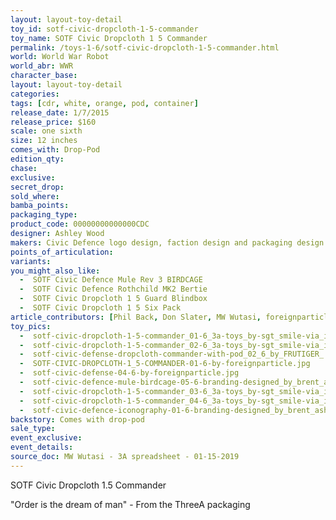 ```yaml
---
layout: layout-toy-detail 
toy_id: sotf-civic-dropcloth-1-5-commander
toy_name: SOTF Civic Dropcloth 1 5 Commander
permalink: /toys-1-6/sotf-civic-dropcloth-1-5-commander.html
world: World War Robot
world_abr: WWR
character_base: 
layout: layout-toy-detail
categories: 
tags: [cdr, white, orange, pod, container]
release_date: 1/7/2015
release_price: $160 
scale: one sixth
size: 12 inches
comes_with: Drop-Pod
edition_qty: 
chase: 
exclusive: 
secret_drop: 
sold_where: 
bamba_points: 
packaging_type: 
product_code: 00000000000000CDC
designer: Ashley Wood
makers: Civic Defence logo design, faction design and packaging design by Brent Ashe
points_of_articulation: 
variants: 
you_might_also_like: 
  -  SOTF Civic Defence Mule Rev 3 BIRDCAGE
  -  SOTF Civic Defence Rothchild MK2 Bertie
  -  SOTF Civic Dropcloth 1 5 Guard Blindbox
  -  SOTF Civic Dropcloth 1 5 Six Pack
article_contributors: [Phil Back, Don Slater, MW Wutasi, foreignparticle, frutiger_, Brent Ashe, sgt_smile]
toy_pics: 
  -  sotf-civic-dropcloth-1-5-commander_01-6_3a-toys_by-sgt_smile-via_instagram.jpg
  -  sotf-civic-dropcloth-1-5-commander_02-6_3a-toys_by-sgt_smile-via_instagram.jpg
  -  sotf-civic-defense-dropcloth-commander-with-pod_02_6_by_FRUTIGER_.jpg
  -  SOTF-CIVIC-DROPCLOTH-1_5-COMMANDER-01-6-by-foreignparticle.jpg
  -  sotf-civic-defense-04-6-by-foreignparticle.jpg
  -  sotf-civic-defence-mule-birdcage-05-6-branding-designed_by_brent_ashe_for_threea_toys.jpg
  -  sotf-civic-dropcloth-1-5-commander_03-6_3a-toys_by-sgt_smile-via_instagram.jpg
  -  sotf-civic-dropcloth-1-5-commander_04-6_3a-toys_by-sgt_smile-via_instagram.jpg
  -  sotf-civic-defence-iconography-01-6-branding-designed_by_brent_ashe_for_threea_toys.jpg
backstory: Comes with drop-pod
sale_type: 
event_exclusive: 
event_details: 
source_doc: MW Wutasi - 3A spreadsheet - 01-15-2019
---
```

SOTF Civic Dropcloth 1.5 Commander

"Order is the dream of man" - From the ThreeA packaging